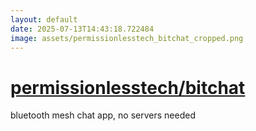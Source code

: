 ```yaml
---
layout: default
date: 2025-07-13T14:43:18.722484
image: assets/permissionlesstech_bitchat_cropped.png
---
```


# [permissionlesstech/bitchat](https://github.com/permissionlesstech/bitchat)

bluetooth mesh chat app, no servers needed
